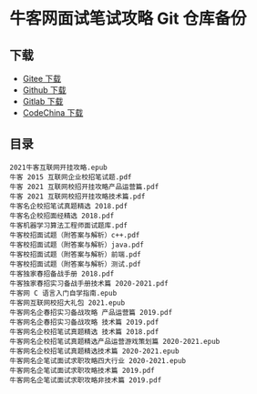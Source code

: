 <!---
title: 牛客网面试笔试攻略 Git 仓库备份
date: 2021-09-14 19:03:00
categories:
  - 计算机
tags:
  - 牛客
--->

# 牛客网面试笔试攻略 Git 仓库备份

## 下载

<!--more-->

+   [Gitee 下载](https://gitee.com/apachecn/Interview/tree/master/docs/NowCoder)
+   [Github 下载](https://github.com/apachecn/Interview/tree/master/docs/NowCoder)
+   [Gitlab 下载](https://gitlab.com/apache_cn/Interview/tree/master/docs/NowCoder)
+   [CodeChina 下载](https://codechina.csdn.net/apachecn/Interview/tree/master/docs/NowCoder)

## 目录

```
2021牛客互联网开挂攻略.epub
牛客 2015 互联网企业校招笔试题.pdf
牛客 2021 互联网校招开挂攻略产品运营篇.pdf
牛客 2021 互联网校招开挂攻略技术篇.pdf
牛客名企校招笔试真题精选 2018.pdf
牛客名企校招面经精选 2018.pdf
牛客机器学习算法工程师面试题库.pdf
牛客校招面试题（附答案与解析）c++.pdf
牛客校招面试题（附答案与解析）java.pdf
牛客校招面试题（附答案与解析）前端.pdf
牛客校招面试题（附答案与解析）测试.pdf
牛客独家春招备战手册 2018.pdf
牛客独家春招实习备战手册技术篇 2020-2021.pdf
牛客网 C 语言入门自学指南.epub
牛客网互联网校招大礼包 2021.epub
牛客网名企春招实习备战攻略 产品运营篇 2019.pdf
牛客网名企春招实习备战攻略 技术篇 2019.pdf
牛客网名企校招笔试真题精选 技术篇 2018.pdf
牛客网名企校招笔试真题精选产品运营游戏策划篇 2020-2021.epub
牛客网名企校招笔试真题精选技术篇 2020-2021.epub
牛客网名企笔试面试求职攻略四大行业 2020-2021.epub
牛客网名企笔试面试求职攻略技术篇 2019.pdf
牛客网名企笔试面试求职攻略非技术篇 2019.pdf
```